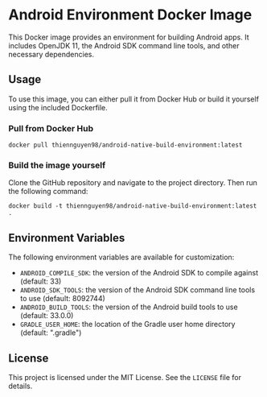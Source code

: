 <!DOCTYPE html>
<html lang="en">
<head>
    <meta charset="UTF-8">
    <title>Android Environment Docker Image</title>
</head>
<body>
    <h1>Android Environment Docker Image</h1>
    <p>This Docker image provides an environment for building Android apps. It includes OpenJDK 11, the Android SDK command line tools, and other necessary dependencies.</p>
    <h2>Usage</h2>
    <p>To use this image, you can either pull it from Docker Hub or build it yourself using the included Dockerfile.</p>
    <h3>Pull from Docker Hub</h3>
    <pre><code>docker pull thiennguyen98/android-native-build-environment:latest</code></pre>
    <h3>Build the image yourself</h3>
    <p>Clone the GitHub repository and navigate to the project directory. Then run the following command:</p>
    <pre><code>docker build -t thiennguyen98/android-native-build-environment:latest .</code></pre>
    <h2>Environment Variables</h2>
    <p>The following environment variables are available for customization:</p>
    <ul>
        <li><code>ANDROID_COMPILE_SDK</code>: the version of the Android SDK to compile against (default: 33)</li>
        <li><code>ANDROID_SDK_TOOLS</code>: the version of the Android SDK command line tools to use (default: 8092744)</li>
        <li><code>ANDROID_BUILD_TOOLS</code>: the version of the Android build tools to use (default: 33.0.0)</li>
        <li><code>GRADLE_USER_HOME</code>: the location of the Gradle user home directory (default: ".gradle")</li>
    </ul>
    <h2>License</h2>
    <p>This project is licensed under the MIT License. See the <code>LICENSE</code> file for details.</p>
</body>
</html>
